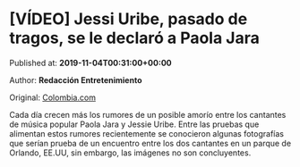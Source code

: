 
# [VÍDEO] Jessi Uribe, pasado de tragos, se le declaró a Paola Jara

Published at: **2019-11-04T00:31:00+00:00**

Author: **Redacción Entretenimiento**

Original: [Colombia.com](https://www.colombia.com/entretenimiento/entretenimiento-y-farandula/se-conoce-un-video-en-el-que-jessi-uribe-se-le-declara-a-paola-jara-246428)

Cada día crecen más los rumores de un posible amorío entre los cantantes de música popular Paola Jara y Jessie Uribe. Entre las pruebas que alimentan estos rumores recientemente se conocieron algunas fotografías que serían prueba de un encuentro entre los dos cantantes en un parque de Orlando, EE.UU, sin embargo, las imágenes no son concluyentes.
